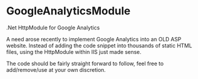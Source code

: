 # GoogleAnalyticsModule
.Net HttpModule for Google Analytics

A need arose recently to implement Google Analytics into an OLD ASP website. Instead of adding the code snippet into thousands of static HTML files, using the HttpModule within IIS just made sense.

The code should be fairly straight forward to follow, feel free to add/remove/use at your own discretion. 


